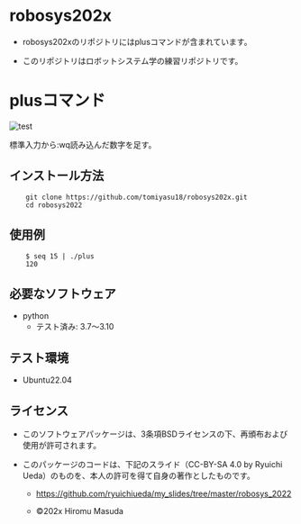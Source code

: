 # robosys202x
* robosys202xのリポジトリにはplusコマンドが含まれています。

* このリポジトリはロボットシステム学の練習リポジトリです。

# plusコマンド
![test](https://github.com/tomiyasu18/robosys202x/actions/workflows/test.yml/badge.svg)

標準入力から:wq読み込んだ数字を足す。


## インストール方法
```
	git clone https://github.com/tomiyasu18/robosys202x.git
	cd robosys2022
```

## 使用例
```
	$ seq 15 | ./plus
	120
```

## 必要なソフトウェア
* python
  * テスト済み: 3.7～3.10


## テスト環境
* Ubuntu22.04


## ライセンス
* このソフトウェアパッケージは、3条項BSDライセンスの下、再頒布および使用が許可されます。
* このパッケージのコードは、下記のスライド（CC-BY-SA 4.0 by Ryuichi Ueda）のものを、本人の許可を得て自身の著作としたものです。

  * https://github.com/ryuichiueda/my_slides/tree/master/robosys_2022

  * ©202x Hiromu Masuda

